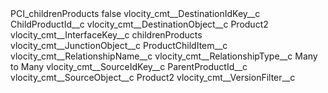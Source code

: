<?xml version="1.0" encoding="UTF-8"?>
<CustomMetadata xmlns="http://soap.sforce.com/2006/04/metadata" xmlns:xsi="http://www.w3.org/2001/XMLSchema-instance" xmlns:xsd="http://www.w3.org/2001/XMLSchema">
    <label>PCI_childrenProducts</label>
    <protected>false</protected>
    <values>
        <field>vlocity_cmt__DestinationIdKey__c</field>
        <value xsi:type="xsd:string">ChildProductId__c</value>
    </values>
    <values>
        <field>vlocity_cmt__DestinationObject__c</field>
        <value xsi:type="xsd:string">Product2</value>
    </values>
    <values>
        <field>vlocity_cmt__InterfaceKey__c</field>
        <value xsi:type="xsd:string">childrenProducts</value>
    </values>
    <values>
        <field>vlocity_cmt__JunctionObject__c</field>
        <value xsi:type="xsd:string">ProductChildItem__c</value>
    </values>
    <values>
        <field>vlocity_cmt__RelationshipName__c</field>
        <value xsi:nil="true"/>
    </values>
    <values>
        <field>vlocity_cmt__RelationshipType__c</field>
        <value xsi:type="xsd:string">Many to Many</value>
    </values>
    <values>
        <field>vlocity_cmt__SourceIdKey__c</field>
        <value xsi:type="xsd:string">ParentProductId__c</value>
    </values>
    <values>
        <field>vlocity_cmt__SourceObject__c</field>
        <value xsi:type="xsd:string">Product2</value>
    </values>
    <values>
        <field>vlocity_cmt__VersionFilter__c</field>
        <value xsi:nil="true"/>
    </values>
</CustomMetadata>
